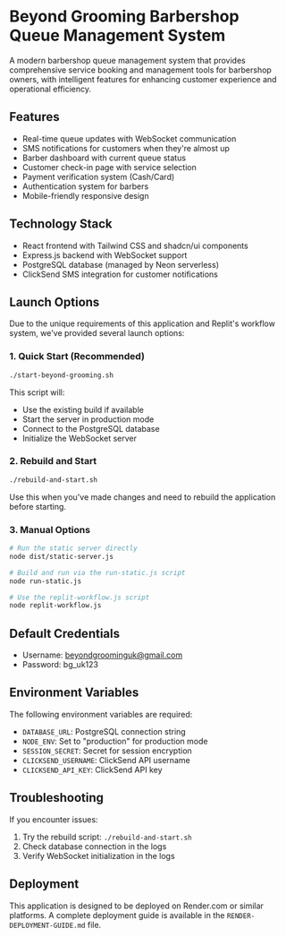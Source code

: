# Beyond Grooming Barbershop Queue Management System

A modern barbershop queue management system that provides comprehensive service booking and management tools for barbershop owners, with intelligent features for enhancing customer experience and operational efficiency.

## Features

- Real-time queue updates with WebSocket communication
- SMS notifications for customers when they're almost up
- Barber dashboard with current queue status
- Customer check-in page with service selection
- Payment verification system (Cash/Card)
- Authentication system for barbers
- Mobile-friendly responsive design

## Technology Stack

- React frontend with Tailwind CSS and shadcn/ui components
- Express.js backend with WebSocket support
- PostgreSQL database (managed by Neon serverless)
- ClickSend SMS integration for customer notifications

## Launch Options

Due to the unique requirements of this application and Replit's workflow system, we've provided several launch options:

### 1. Quick Start (Recommended)

```bash
./start-beyond-grooming.sh
```

This script will:
- Use the existing build if available
- Start the server in production mode
- Connect to the PostgreSQL database
- Initialize the WebSocket server

### 2. Rebuild and Start

```bash
./rebuild-and-start.sh
```

Use this when you've made changes and need to rebuild the application before starting.

### 3. Manual Options

```bash
# Run the static server directly
node dist/static-server.js

# Build and run via the run-static.js script
node run-static.js

# Use the replit-workflow.js script
node replit-workflow.js
```

## Default Credentials

- Username: beyondgroominguk@gmail.com
- Password: bg_uk123

## Environment Variables

The following environment variables are required:
- `DATABASE_URL`: PostgreSQL connection string
- `NODE_ENV`: Set to "production" for production mode
- `SESSION_SECRET`: Secret for session encryption
- `CLICKSEND_USERNAME`: ClickSend API username
- `CLICKSEND_API_KEY`: ClickSend API key

## Troubleshooting

If you encounter issues:
1. Try the rebuild script: `./rebuild-and-start.sh`
2. Check database connection in the logs
3. Verify WebSocket initialization in the logs

## Deployment

This application is designed to be deployed on Render.com or similar platforms.
A complete deployment guide is available in the `RENDER-DEPLOYMENT-GUIDE.md` file.